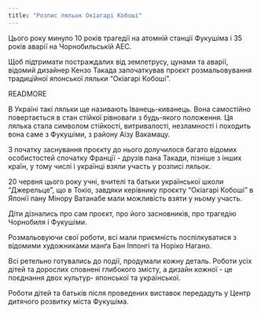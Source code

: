 ```yaml
---
title: "Розпис ляльок Окіагарі Кобоші"
---
```



Цього року минуло 10 років трагедії на атомній станції Фукушіма і 35 років
аварії на Чорнобильській АЕС.

Щоб підтримати постраждалих від землетрусу, цунами та аварії, відомий дизайнер
Кензо Такада започаткував проєкт розмальовування традиційної японської ляльки
“Окіагарі Кобоші”. 

READMORE

В Україні такі ляльки ще називають  Іванець-киванець. Вона
самостійно повертається в стан стійкої рівноваги з будь-якого положення.  Ця
лялька стала символом стійкості, витривалості, незламності і походить вона саме
з Фукушіми, з району Аізу Вакамацу.

З початку заснування проєкту до нього долучилося багато відомих особистостей
спочатку Франції - друзів пана Такади, пізніше з інших країн, у тому числі і
українці взяли участь у розписі ляльок.

20 червня цього року учні, вчителі та батьки української школи “Джерельце”,  що
в Токіо, завдяки  керівнику проєкту “Окіагарі Кобоші” в Японії пану Мінору
Ватанабе мали можливість взяти у ньому участь.

Діти дізнались про сам проєкт, про його засновників, про трагедію Чорнобиля і
Фукушіми.

Розмальовуючи свої роботи, всі мали приємність поспілкуватися з відомими
художниками манґа Бан Іппонгі та Норіко Нагано. 

Всі ретельно готувались до події, продумали кожну деталь. Роботи усіх дітей та
дорослих сповнені глибокого змісту, а дизайн кожної - це поєднання двох
культур- японської та української. 

Роботи дітей та батьків після проведених виставок передадуть у Центр дитячого
розвитку міста Фукушіма.

